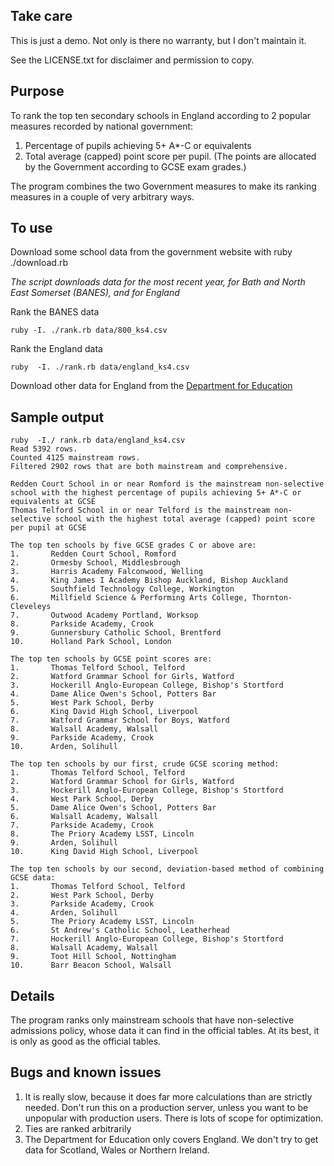 ## Take care

This is just a demo. Not only is there no warranty, but I don't
maintain it.

See the LICENSE.txt for disclaimer and permission to copy.

## Purpose

To rank the top ten secondary schools in England according to 2
popular measures recorded by national government:
1. Percentage of pupils achieving 5+ A*-C or equivalents
2. Total average (capped) point score per pupil. (The points are allocated by the Government according to GCSE exam grades.)

The program combines the two Government measures to make its ranking
measures in a couple of very arbitrary ways.

## To use

Download some school data from the government website with
    ruby ./download.rb

_The script downloads data for the most recent year, for Bath and
North East Somerset (BANES), and for England_

Rank the BANES data

    ruby -I. ./rank.rb data/800_ks4.csv

Rank the England data

    ruby  -I. ./rank.rb data/england_ks4.csv

Download other data for England from the [Department for Education](http://www.education.gov.uk/schools/performance/2013/download_data.html)

## Sample output
```
ruby  -I./ rank.rb data/england_ks4.csv
Read 5392 rows.
Counted 4125 mainstream rows.
Filtered 2902 rows that are both mainstream and comprehensive.

Redden Court School in or near Romford is the mainstream non-selective school with the highest percentage of pupils achieving 5+ A*-C or equivalents at GCSE
Thomas Telford School in or near Telford is the mainstream non-selective school with the highest total average (capped) point score per pupil at GCSE

The top ten schools by five GCSE grades C or above are:
1.       Redden Court School, Romford
2.       Ormesby School, Middlesbrough
3.       Harris Academy Falconwood, Welling
4.       King James I Academy Bishop Auckland, Bishop Auckland
5.       Southfield Technology College, Workington
6.       Millfield Science & Performing Arts College, Thornton-Cleveleys
7.       Outwood Academy Portland, Worksop
8.       Parkside Academy, Crook
9.       Gunnersbury Catholic School, Brentford
10.      Holland Park School, London

The top ten schools by GCSE point scores are:
1.       Thomas Telford School, Telford
2.       Watford Grammar School for Girls, Watford
3.       Hockerill Anglo-European College, Bishop's Stortford
4.       Dame Alice Owen's School, Potters Bar
5.       West Park School, Derby
6.       King David High School, Liverpool
7.       Watford Grammar School for Boys, Watford
8.       Walsall Academy, Walsall
9.       Parkside Academy, Crook
10.      Arden, Solihull

The top ten schools by our first, crude GCSE scoring method:
1.       Thomas Telford School, Telford
2.       Watford Grammar School for Girls, Watford
3.       Hockerill Anglo-European College, Bishop's Stortford
4.       West Park School, Derby
5.       Dame Alice Owen's School, Potters Bar
6.       Walsall Academy, Walsall
7.       Parkside Academy, Crook
8.       The Priory Academy LSST, Lincoln
9.       Arden, Solihull
10.      King David High School, Liverpool

The top ten schools by our second, deviation-based method of combining GCSE data:
1.       Thomas Telford School, Telford
2.       West Park School, Derby
3.       Parkside Academy, Crook
4.       Arden, Solihull
5.       The Priory Academy LSST, Lincoln
6.       St Andrew's Catholic School, Leatherhead
7.       Hockerill Anglo-European College, Bishop's Stortford
8.       Walsall Academy, Walsall
9.       Toot Hill School, Nottingham
10.      Barr Beacon School, Walsall
```
## Details

The program ranks only mainstream schools that have non-selective admissions policy, whose data it can find in the official tables. At its best, it is only as good as the official tables.

## Bugs and known issues

1. It is really slow, because it does far more calculations than are
   strictly needed. Don't run this on a production server, unless you
   want to be unpopular with production users. There is lots of scope
   for optimization.
2. Ties are ranked arbitrarily
3. The Department for Education only covers England. We don't try to
   get data for Scotland, Wales or Northern Ireland.
